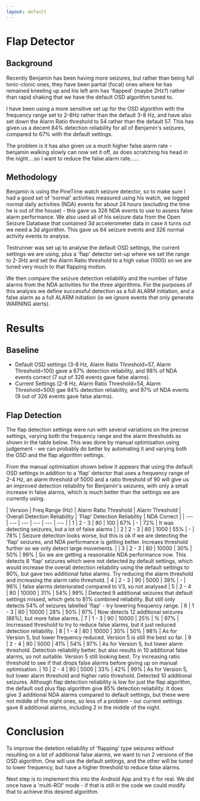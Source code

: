 ```yaml
---
layout: default
---
```


# Flap Detector

## Background
Recently Benjamin has been having more seizures, but rather than being full tonic-clonic ones, they have been partial (focal) ones where he has remained kneeling up and his left arm has 'flapped' (maybe 2Hz?) rather than rapid shaking that we have the default OSD algorithm tuned to.

I have been using a more sensitive set up for the OSD algorithm with the frequency range set to 2-8Hz rather than the default 3-8 Hz, and have also set down the Alarm Ratio threshold to 54 rather than the default 57.   This has given us a decent 84% detection reliability for all of Benjamin's seizures, compared to 67% with the default settings.

The problem is it has also given us a much higher false alarm rate - benjamin walking slowly can now set it off, as does scratching his head in the night....so I want to reduce the false alarm rate......

## Methodology
Benjamin is using the PineTime watch seizure detector, so to make sure I had a good set of 'normal' activities measured using his watch, we logged normal daily activities (NDA) events for about 24 hours (excluding the time he is out of the house) - this gave us 326 NDA events to use to assess false alarm performance.   We also used all of his seizure data from the Open Seizure Database that contained 3d accelerometer data in case it turns out we need a 3d algorithm.   This gave us 64 seizure events and 326 normal activity events to analyse.

Testrunner was set up to analyse the default OSD settings, the current settings we are using, plus a 'flap' detector set-up where we set the range to 2-3Hz and set the Alarm Ratio threshold to a high value (1000) so we are tuned very much to that flapping motion.

We then compare the seizure detection reliability and the number of false alarms from the NDA activities for the three algorithms.  For the purposes of this analysis we define successful detection as a full ALARM initiation, and a false alarm as a full ALARM initiation (ie we ignore events that only generate WARNING alerts).

# Results

## Baseline

  - Default OSD settings (3-8 Hz, Alarm Ratio Threshold=57, Alarm Threshold=100) gave a 67% detection reliability, and 98% of NDA events correct (7 out of 326 events gave false alarms).
  - Current Settings (2-8 Hz, Alarm Ratio Threshold=54, Alarm Threshold=500) gae 84% detection reliability, and 97% of NDA events (9 out of 326 events gave false alarms).

## Flap Detection

The flap detection settings were run with several variations on the precise settings, varying both the frequency range and the alarm thresholds as shown in the table below.   This was done by manual optimisation using judgement - we can probably do better by automating it and varying both the OSD and the flap algorithm settings.

From the manual optimisation shown below it appears that using the default OSD settings in addition to a 'flap' detector that uses a frequency range of 2-4 Hz, an alarm threshold of 5000 and a ratio threshold of 90 will give us an improved detection reliability for Benjamin's seizures, with only a small increase in false alarms, which is much better than the settings we are currently using.

  | Version | Freq Range (Hz) | Alarm Ratio Threshold | Alarm Threshold | Overall Detection Reliability | 'Flap' Detection Reliability | NDA Correct |
  | ---     | ---    | --- | --- | --- | --- | 
  | 1       | 2 - 3     | 80 | 100 | 67%  | - | 72% | It was detecting seizures, but a lot of false alarms |
| 2       | 2 - 3     | 80 | 1000 | 55%  | - | 78% | Seizure detection looks worse, but this is ok if we are detecting the 'flap' seizures, and NDA performance is getting better.  Increaes threshold further so we only detect large movements. |
| 3       | 2 - 3     | 80 | 10000 | 30%  | 50% | 99% | So we are getting a reasonable NDA performance now.   This detects 8 'flap' seizures which were not detected by default settings, which would increase the overall detection reliability using the default settings to 80%, but gave two additional false alarms.   Try reducing the alarm threshold and increasing the alarm ratio threshold.
| 4       | 2 - 3     | 90 | 5000 | 39%  | - | 96% | false alarms deteriorated compared to V3, so not analysed
| 5       | 2 - 4     | 80 | 10000 | 31% | 54% | 99% | Detected 9 additional seizures that default settings missed, which gets to 81% combined reliability.   But still only detects 54% of seizures labelled 'flap' - try lowering frequency range.
| 6       | 1 - 3     | 80 | 10000 | 28% | 50% | 97% | Now detects 12 additional seizures (86%), but more false alarms.
| 7       | 1 - 3     | 90 | 10000 | 25% | % | 97% | Incrreased threshold to try to reduce false alarms, but it just reduced detection reliability.
| 8       | 1 - 4     | 80 | 10000 | 30% | 50% | 98% | As for Version 5, but lower frequency reduced.  Version 5 is still the best so far.
| 9       | 2 - 4     | 80 | 5000 | 41% | 54% | 97% | As for Version 5, but lower alarm threshold.  Detection reliability better, but also results in 10 additional false alarms, so not suitable.   Version 5 still looking best.   Try increasing ratio threshold to see if that drops false alarms before giving up on manual optimisation.
| 10       | 2 - 4     | 90 | 5000 | 33% | 42% | 99% | As for Version 5, but lower alarm threshold and higher ratio threshold.  Detected 10 additional seizures.   Although flap detection reliability is low for just the flap algorithm, the default osd plus flap algorithm give 85% detection reliability.   It does give 3 additional NDA alarms compared to default settings, but these were not middle of the night ones, so less of a problem - our current settings gave 8 additional alarms, including 2 in the middle of the night.

# Conclusion

To improve the detetion reliability of 'flapping' type seizures without resulting on a lot of additional false alarms, we want to run 2 versions of the OSD algorithm.   One will use the default settings, and the other will be tuned to lower frequency, but have a higher threshold to reduce false alarms.

Next step is to implement this into the Android App and try it for real.   We did once have a 'multi-ROI' mode - if that is still in the code we could modify that to achieve this desired algorithm.